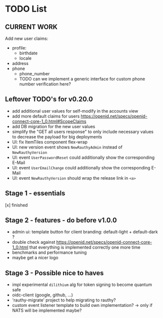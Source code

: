 # TODO List

## CURRENT WORK

Add new user claims:
- profile:
    - birthdate
    - locale
- address
- phone
    - phone_number
    - TODO can we implement a generic interface for custom phone number verification here?

## Leftover TODO's for v0.20.0

- add additional user values for self-modify in the accounts view
- add more default claims for users https://openid.net/specs/openid-connect-core-1_0.html#ScopeClaims
- add DB migration for the new user values
- simplify the "GET all users response" to only include necessary values to decrease the payload
for big deployments
- UI: fix ItemTiles component flex-wrap
- UI: new version event shows `NewRauthyAdmin` instead of `NewRauthyVersion`
- UI: event `UserPasswordReset` could additionally show the corresponding E-Mail
- UI: event `UserEmailChange` could additionally show the corresponding E-Mail
- UI: event `NewRauthyVersion` should wrap the release link in `<a>`

## Stage 1 - essentials

[x] finished

## Stage 2 - features - do before v1.0.0

- admin ui: template button for client branding: default-light + default-dark ?
- double check against https://openid.net/specs/openid-connect-core-1_0.html that everything is implemented correctly one more time
- benchmarks and performance tuning
- maybe get a nicer logo

## Stage 3 - Possible nice to haves

- impl experimental `dilithium` alg for token signing to become quantum safe 
- oidc-client (google, github, ...)
- 'rauthy-migrate' project to help migrating to rauthy?
- custom event listener template to build own implementation? -> only if NATS will be implemented maybe?
